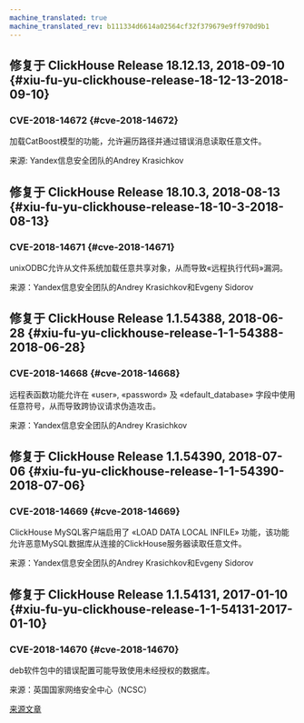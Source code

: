```yaml
---
machine_translated: true
machine_translated_rev: b111334d6614a02564cf32f379679e9ff970d9b1
---
```


## 修复于 ClickHouse Release 18.12.13, 2018-09-10 {#xiu-fu-yu-clickhouse-release-18-12-13-2018-09-10}

### CVE-2018-14672 {#cve-2018-14672}

加载CatBoost模型的功能，允许遍历路径并通过错误消息读取任意文件。

来源: Yandex信息安全团队的Andrey Krasichkov

## 修复于 ClickHouse Release 18.10.3, 2018-08-13 {#xiu-fu-yu-clickhouse-release-18-10-3-2018-08-13}

### CVE-2018-14671 {#cve-2018-14671}

unixODBC允许从文件系统加载任意共享对象，从而导致«远程执行代码»漏洞。

来源：Yandex信息安全团队的Andrey Krasichkov和Evgeny Sidorov

## 修复于 ClickHouse Release 1.1.54388, 2018-06-28 {#xiu-fu-yu-clickhouse-release-1-1-54388-2018-06-28}

### CVE-2018-14668 {#cve-2018-14668}

远程表函数功能允许在 «user», «password» 及 «default\_database» 字段中使用任意符号，从而导致跨协议请求伪造攻击。

来源：Yandex信息安全团队的Andrey Krasichkov

## 修复于 ClickHouse Release 1.1.54390, 2018-07-06 {#xiu-fu-yu-clickhouse-release-1-1-54390-2018-07-06}

### CVE-2018-14669 {#cve-2018-14669}

ClickHouse MySQL客户端启用了 «LOAD DATA LOCAL INFILE» 功能，该功能允许恶意MySQL数据库从连接的ClickHouse服务器读取任意文件。

来源：Yandex信息安全团队的Andrey Krasichkov和Evgeny Sidorov

## 修复于 ClickHouse Release 1.1.54131, 2017-01-10 {#xiu-fu-yu-clickhouse-release-1-1-54131-2017-01-10}

### CVE-2018-14670 {#cve-2018-14670}

deb软件包中的错误配置可能导致使用未经授权的数据库。

来源：英国国家网络安全中心（NCSC）

[来源文章](https://clickhouse.tech/docs/en/security_changelog/) <!--hide-->
